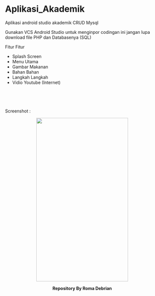 # Aplikasi_Akademik
Aplikasi android studio akademik CRUD Mysql

Gunakan VCS Android Studio untuk menginpor codingan ini
jangan lupa download file PHP dan Databasenya (SQL)

Fitur Fitur
  + Splash Screen
  + Menu Utama
  + Gambar Makanan
  + Bahan Bahan
  + Langkah Langkah
  + Vidio Youtube (Internet)

<p>&nbsp;</p>
<p>&nbsp;</p>

<p> Screenshot : </p>
<div>
  <center>
  <p align="center"><img src=https://roma3.000webhostapp.com/Screenshot/poster%20andro.jpg width=300 height=533 /></p>
  
  <p align="center"><strong> Repository By Roma Debrian </strong></p>
</div> 
